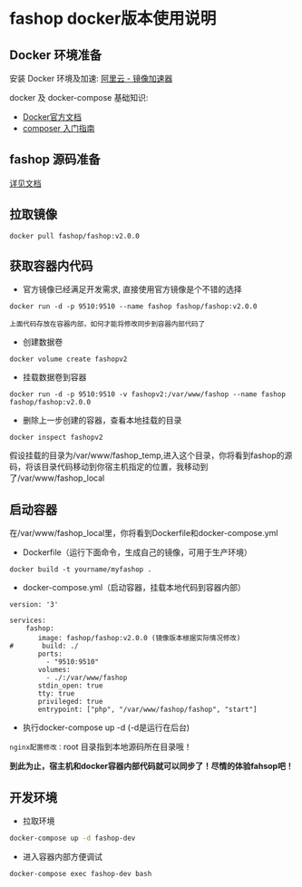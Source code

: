 # fashop docker版本使用说明
## Docker 环境准备
安装 Docker 环境及加速: [阿里云 - 镜像加速器](https://cr.console.aliyun.com/#/accelerator)

docker 及 docker-compose 基础知识:

* [Docker官方文档](href="https://docs.docker.com/)
* [composer 入门指南](http://docs.phpcomposer.com/00-intro.html)
 
## fashop 源码准备
[详见文档](https://www.fashop.cn/guide/)
## 拉取镜像

```shell
docker pull fashop/fashop:v2.0.0
```
## 获取容器内代码
* 官方镜像已经满足开发需求, 直接使用官方镜像是个不错的选择

```shell
docker run -d -p 9510:9510 --name fashop fashop/fashop:v2.0.0
```
`上面代码存放在容器内部，如何才能将修改同步到容器内部代码了`

* 创建数据卷

```shell
docker volume create fashopv2
```
* 挂载数据卷到容器

```shell
docker run -d -p 9510:9510 -v fashopv2:/var/www/fashop --name fashop fashop/fashop:v2.0.0
```
* 删除上一步创建的容器，查看本地挂载的目录

```shell
docker inspect fashopv2
```
假设挂载的目录为/var/www/fashop_temp,进入这个目录，你将看到fashop的源码，将该目录代码移动到你宿主机指定的位置，我移动到了/var/www/fashop_local
## 启动容器

在/var/www/fashop_local里，你将看到Dockerfile和docker-compose.yml

* Dockerfile（运行下面命令，生成自己的镜像，可用于生产环境）

```shell
docker build -t yourname/myfashop .
```
* docker-compose.yml（启动容器，挂载本地代码到容器内部）

```shell
version: '3'

services:
    fashop:
       image: fashop/fashop:v2.0.0 (镜像版本根据实际情况修改)
#       build: ./
       ports:
         - "9510:9510"
       volumes:
         - ./:/var/www/fashop
       stdin_open: true
       tty: true
       privileged: true
       entrypoint: ["php", "/var/www/fashop/fashop", "start"]

```
* 执行docker-compose up -d (-d是运行在后台)

`nginx配置修改：`root 目录指到本地源码所在目录哦！

**到此为止，宿主机和docker容器内部代码就可以同步了！尽情的体验fahsop吧！**


## 开发环境
- 拉取环境
```sh
docker-compose up -d fashop-dev
```
- 进入容器内部方便调试
```sh
docker-compose exec fashop-dev bash
```